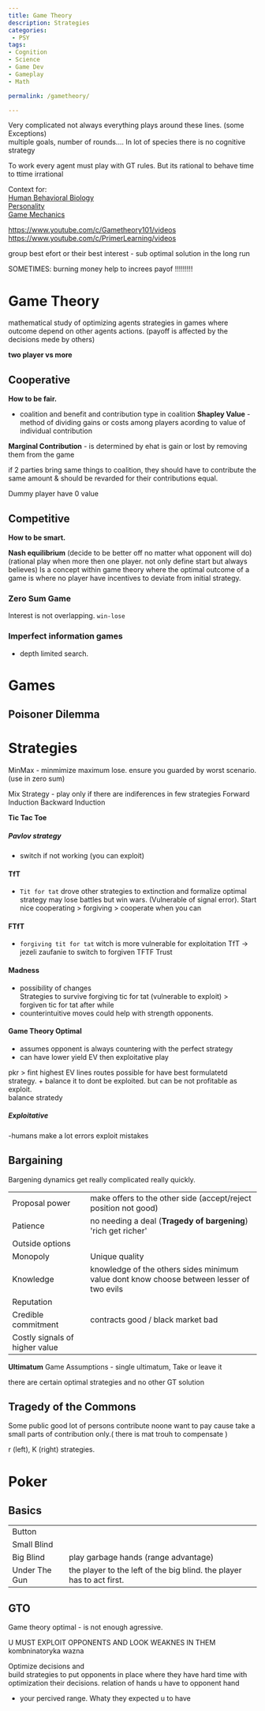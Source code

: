 ```yaml
---
title: Game Theory
description: Strategies
categories:
 - PSY
tags:
- Cognition
- Science
- Game Dev
- Gameplay
- Math

permalink: /gametheory/

---
```


Very complicated not always everything plays around these lines. (some Exceptions)   
multiple goals, number of rounds....  In lot of species there is no cognitive strategy  

To work every agent must play with GT rules. But its rational to behave time to ttime irrational

Context for:  
[Human Behavioral Biology](/humbio1/)   
[Personality](/personality/)  
[Game Mechanics](/gamemechanics/)  

https://www.youtube.com/c/Gametheory101/videos  
https://www.youtube.com/c/PrimerLearning/videos  


group best efort
or their best interest - sub optimal solution in the long run


SOMETIMES: burning money help to increes payof !!!!!!!!!

# Game Theory
mathematical study of optimizing agents strategies in games where outcome depend on other agents actions. (payoff is affected by the decisions mede by others)




**two player vs more**





## Cooperative
**How to be fair.**
- coalition and benefit and contribution type in coalition
**Shapley Value** - method of dividing gains  or costs  among players acording to value of individual contribution

**Marginal Contribution** -  is determined by ehat is gain or lost  by removing them from the game

if 2 parties bring same things to coalition, they should have to contribute  the same amount &  should  be revarded  for their contributions equal.

Dummy player have 0 value

## Competitive
**How to be smart.**

**Nash equilibrium**
(decide to be better off no matter what opponent will do)
(rational play when more then one player. not only define start but always believes)
Is a concept within game theory where the optimal outcome of a game is where no player have incentives to deviate from initial strategy.


### Zero Sum Game
 Interest is not overlapping. `win-lose`


### Imperfect information games
- depth limited search.


# Games

## Poisoner Dilemma




# Strategies

MinMax - minmimize maximum lose. ensure you guarded by worst scenario. (use in zero sum)

Mix Strategy - play only if there are indiferences in few strategies
Forward Induction Backward Induction

**Tic Tac Toe**  

##### Pavlov strategy
 - switch if not working (you can exploit)

#### TfT
-  `Tit for tat` drove other strategies to extinction and formalize optimal strategy  may lose battles but win wars. (Vulnerable of signal error). Start nice cooperating > forgiving > cooperate when you can   

#### FTfT
- `forgiving tit for tat`  witch is more vulnerable for exploitation TfT -> jezeli zaufanie to switch to forgiven TFTF Trust  

#### Madness
- possibility of changes   
Strategies to survive forgiving tic for tat (vulnerable to exploit) > forgiven tic for tat after while  
- counterintuitive moves could help with strength opponents.


#### Game Theory Optimal
- assumes opponent is always countering with the perfect strategy
- can have lower yield EV then exploitative play

pkr > fint highest EV lines routes possible for have best formulatetd strategy. + balance it to dont be exploited.
but can be not profitable as exploit.  
balance stratedy  

##### Exploitative
-humans make a lot errors  exploit mistakes


## Bargaining
Bargening dynamics get really complicated really quickly.


| ||
| ---| ---|
| Proposal power |  make offers to the other side (accept/reject position not good)
| Patience  | no needing a deal (**Tragedy of bargening**) 'rich get richer'
| Outside options |
| Monopoly | Unique quality
| Knowledge | knowledge of the others sides minimum value dont know choose between lesser of two evils
| Reputation|
| Credible commitment | contracts good / black market bad
| Costly signals of higher value |

**Ultimatum** Game Assumptions - single ultimatum, Take or leave it  

there are certain optimal strategies and no other GT solution
## Tragedy of the Commons
Some public good lot of persons contribute noone want to pay cause take a small parts of contribution only.( there is mat trouh to compensate )   



r (left), K (right) strategies.


# Poker

## Basics

|||
|-|-|
Button|
Small Blind |
Big Blind | play garbage hands (range advantage)
Under The Gun | the player to the left of the big blind. the player has to act first.

## GTO
Game theory optimal - is not enough agressive.



U MUST EXPLOIT OPPONENTS AND LOOK WEAKNES IN THEM
kombninatoryka wazna

Optimize decisions and  
build strategies to put opponents in place where they have hard time with optimization their decisions.
relation of hands u have to opponent hand
- your percived range. Whaty they expected u to have
